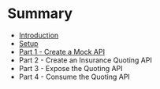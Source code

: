 # Summary

* [Introduction](README.md)
* [Setup](chapter1.md)
* [Part 1 - Create a Mock API](part-1-create-a-mock-api.md)
* Part 2 - Create an Insurance Quoting API
* Part 3 - Expose the Quoting API
* Part 4 - Consume the Quoting API

